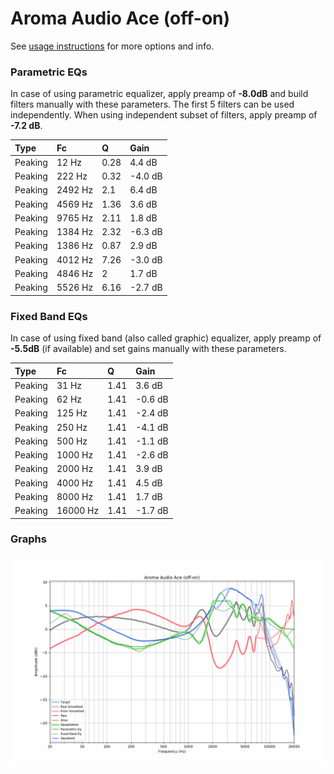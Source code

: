 # Aroma Audio Ace (off-on)
See [usage instructions](https://github.com/jaakkopasanen/AutoEq#usage) for more options and info.

### Parametric EQs
In case of using parametric equalizer, apply preamp of **-8.0dB** and build filters manually
with these parameters. The first 5 filters can be used independently.
When using independent subset of filters, apply preamp of **-7.2 dB**.

| Type    | Fc      |    Q | Gain    |
|:--------|:--------|:-----|:--------|
| Peaking | 12 Hz   | 0.28 | 4.4 dB  |
| Peaking | 222 Hz  | 0.32 | -4.0 dB |
| Peaking | 2492 Hz | 2.1  | 6.4 dB  |
| Peaking | 4569 Hz | 1.36 | 3.6 dB  |
| Peaking | 9765 Hz | 2.11 | 1.8 dB  |
| Peaking | 1384 Hz | 2.32 | -6.3 dB |
| Peaking | 1386 Hz | 0.87 | 2.9 dB  |
| Peaking | 4012 Hz | 7.26 | -3.0 dB |
| Peaking | 4846 Hz | 2    | 1.7 dB  |
| Peaking | 5526 Hz | 6.16 | -2.7 dB |

### Fixed Band EQs
In case of using fixed band (also called graphic) equalizer, apply preamp of **-5.5dB**
(if available) and set gains manually with these parameters.

| Type    | Fc       |    Q | Gain    |
|:--------|:---------|:-----|:--------|
| Peaking | 31 Hz    | 1.41 | 3.6 dB  |
| Peaking | 62 Hz    | 1.41 | -0.6 dB |
| Peaking | 125 Hz   | 1.41 | -2.4 dB |
| Peaking | 250 Hz   | 1.41 | -4.1 dB |
| Peaking | 500 Hz   | 1.41 | -1.1 dB |
| Peaking | 1000 Hz  | 1.41 | -2.6 dB |
| Peaking | 2000 Hz  | 1.41 | 3.9 dB  |
| Peaking | 4000 Hz  | 1.41 | 4.5 dB  |
| Peaking | 8000 Hz  | 1.41 | 1.7 dB  |
| Peaking | 16000 Hz | 1.41 | -1.7 dB |

### Graphs
![](./Aroma%20Audio%20Ace%20(off-on).png)